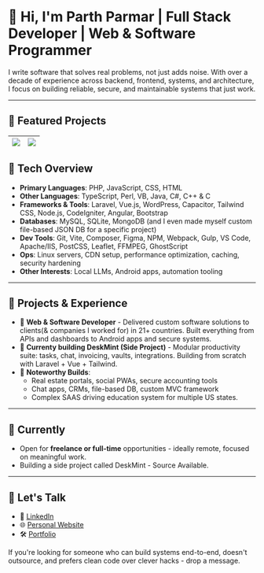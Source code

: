 # 👋 Hi, I'm Parth Parmar | Full Stack Developer | Web & Software Programmer

I write software that solves real problems, not just adds noise. With over a decade of experience across backend, frontend, systems, and architecture, I focus on building reliable, secure, and maintainable systems that just work.

---
## 🚀 Featured Projects

| <a href="https://github.com/parthmp/deskmint-backend"><img src="https://github-readme-stats.vercel.app/api/pin/?username=parthmp&repo=deskmint-backend&theme=radical&update=1" /></a> | <a href="https://github.com/parthmp/deskmint-frontend"><img src="https://github-readme-stats.vercel.app/api/pin/?username=parthmp&repo=deskmint-frontend&theme=radical&update=1" /></a> |
|---|---|


## 🧠 Tech Overview

- **Primary Languages**: PHP, JavaScript, CSS, HTML
- **Other Languages**: TypeScript, Perl, VB, Java, C#, C++ & C
- **Frameworks & Tools**: Laravel, Vue.js, WordPress, Capacitor, Tailwind CSS, Node.js, CodeIgniter, Angular, Bootstrap
- **Databases**: MySQL, SQLite, MongoDB (and I even made myself custom file-based JSON DB for a specific project)
- **Dev Tools**: Git, Vite, Composer, Figma, NPM, Webpack, Gulp, VS Code, Apache/IIS, PostCSS, Leaflet, FFMPEG, GhostScript
- **Ops**: Linux servers, CDN setup, performance optimization, caching, security hardening
- **Other Interests**: Local LLMs, Android apps, automation tooling

---

## 🔧 Projects & Experience

- 🧰 **Web & Software Developer** - Delivered custom software solutions to clients(& companies I worked for) in 21+ countries. Built everything from APIs and dashboards to Android apps and secure systems.
- 🧪 **Currenty building DeskMint (Side Project)** - Modular productivity suite: tasks, chat, invoicing, vaults, integrations. Building from scratch with Laravel + Vue + Tailwind.
- 🥽 **Noteworthy Builds**:
  - Real estate portals, social PWAs, secure accounting tools
  - Chat apps, CRMs, file-based DB, custom MVC framework
  - Complex SAAS driving education system for multiple US states.

---

## 💼 Currently

- Open for **freelance or full-time** opportunities - ideally remote, focused on meaningful work.
- Building a side project called DeskMint - Source Available.

---

## 🤝 Let's Talk

- 💼 [LinkedIn](https://www.linkedin.com/in/parthmp/)
- 🌐 [Personal Website](https://parthparmar.dev)
- 🛠️ [Portfolio](https://contra.com/parthparmaronline/work)

If you're looking for someone who can build systems end-to-end, doesn't outsource, and prefers clean code over clever hacks - drop a message.

